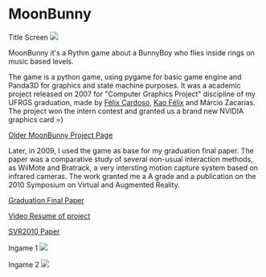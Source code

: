 MoonBunny
=========

Title Screen
<img src="http://i.imgur.com/xpuoms4.png"/>

MoonBunny it's a Rythm game about a BunnyBoy who flies inside rings on music based levels.

The game is a python game, using pygame for basic game engine and Panda3D for graphics and state machine purposes. It was a academic project released on 2007 for "Computer Graphics Project" discipline of my UFRGS graduation, made by <a href="http://www.ic.unicamp.br/~ra144644/index.html">Félix Cardoso</a>, <a href="https://github.com/kaofelix">Kao Félix</a> and Márcio Zacarias. The project won the intern contest and granted us a brand new NVIDIA graphics card =)

<a href="http://www.inf.ufrgs.br/~kcfelix/moonbunny.html">Older MoonBunny Project Page</a>

Later, in 2009, I used the game as base for my graduation final paper. The paper was a comparative study of several non-usual interaction methods, as WiiMote and Bratrack, a very intersting motion capture system based on infrared cameras. The work granted me a A grade and a publication on the 2010 Symposium on Virtual and Augmented Reality.

<a href="https://www.dropbox.com/s/95pffqe1p7fg47f/ZACARIAS_M_R_Estudo_de_Interacao_em_Jogos_de_Ritmo.pdf">Graduation Final Paper</a>

<a href="http://vimeo.com/5213718">Video Resume of project</a>

<a href="https://www.dropbox.com/s/ws5maop59ot4orw/non-conventional_interaction_study_on_rythm_games.pdf">SVR2010 Paper</a>

Ingame 1
<img src="http://i.imgur.com/M7Vj8hS.png"/>

Ingame 2
<img src="http://i.imgur.com/66l3aRl.png"/>
